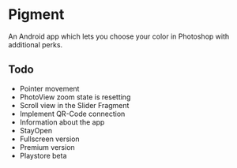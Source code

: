 # Pigment
An Android app which lets you choose your color in Photoshop with additional perks.
## Todo
- Pointer movement
- PhotoView zoom state is resetting
- Scroll view in the Slider Fragment
- Implement QR-Code connection
- Information about the app
- StayOpen
- Fullscreen version
- Premium version
- Playstore beta
